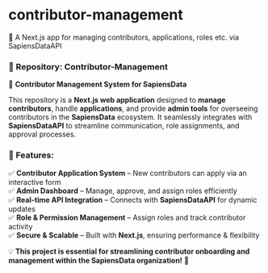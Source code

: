 # contributor-management
🚀 A Next.js app for managing contributors, applications, roles etc. via SapiensDataAPI

### **📌 Repository: Contributor-Management**  

🚀 **Contributor Management System for SapiensData**  

This repository is a **Next.js web application** designed to **manage contributors**, handle **applications**, and provide **admin tools** for overseeing contributors in the **SapiensData** ecosystem. It seamlessly integrates with **SapiensDataAPI** to streamline communication, role assignments, and approval processes.  

### **🔹 Features:**  
✅ **Contributor Application System** – New contributors can apply via an interactive form  
✅ **Admin Dashboard** – Manage, approve, and assign roles efficiently  
✅ **Real-time API Integration** – Connects with **SapiensDataAPI** for dynamic updates  
✅ **Role & Permission Management** – Assign roles and track contributor activity  
✅ **Secure & Scalable** – Built with **Next.js**, ensuring performance & flexibility  

💡 **This project is essential for streamlining contributor onboarding and management within the SapiensData organization!** 🚀
